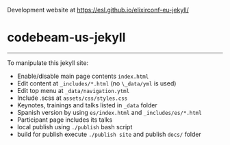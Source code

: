 

Development website at https://esl.github.io/elixirconf-eu-jekyll/
# codebeam-us-jekyll


---


To manipulate this jekyll site:
- Enable/disable main page contents `index.html`
- Edit content at `_includes/*.html` (no `\_data/yml` is used)
- Edit top menu at `_data/navigation.ytml`
- Include .scss at `assets/css/styles.css`
- Keynotes, trainings and talks listed in `_data` folder
- Spanish version by using `es/index.html` and `_includes/es/*.html`
- Participant page includes its talks
- local publish using `./publish` bash script
- build for publish execute `./publish site` and publish `docs/` folder
